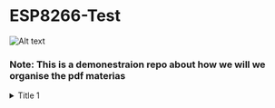 # ESP8266-Test
![Alt text](https://images.squarespace-cdn.com/content/v1/59b037304c0dbfb092fbe894/1573230009361-8KRM4G2CWI9FS4AQPL2J/nodemcu_front_side.JPG)
### Note: This is a demonestraion repo about how we will we organise the pdf materias 

 <details>
           <summary>Title 1</summary>
           <p>Content 1 Content 1 Content 1 Content 1 Content 1</p>
         </details>

